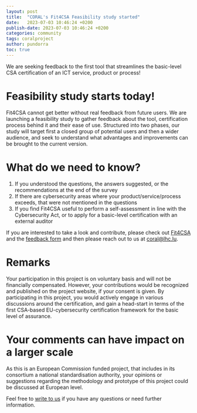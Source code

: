 ```yaml
---
layout: post
title:  "CORAL's Fit4CSA Feasibility study started"
date:   2023-07-03 10:46:24 +0200
publish-date: 2023-07-03 10:46:24 +0200
categories: community
tags: coralproject
author: pundorra
toc: true
---
```


We are seeking feedback to the first tool that streamlines the basic-level CSA certification of an ICT service, product or process!

# Feasibility study starts today!

Fit4CSA cannot get better without real feedback from future users. We are launching a feasibility study to gather feedback about the tool, certification process behind it and their ease of use. Structured into 
two phases, our study will target first a closed group of potential users and then a wider audience, and seek to understand what advantages and improvements can be brought to the current version.

# What do we need to know?

1. If you understood the questions, the answers suggested, or the recommendations at the end of the survey
2. If there are cybersecurity areas where your product/service/process exceeds, that were not mentioned in the questions
3. If you find Fit4CSA useful to perform a self-assessment in line with the Cybersecurity Act, or to apply for a basic-level certification with an external auditor

If you are interested to take a look and contribute, please check out [Fit4CSA](https://fit4csa.nc3.lu/survey/) and the [feedback form](/assets/docs/CORAL-Feedback%20form-v1.1.docx) and then please reach out to us at [coral@lhc.lu](mailto:coral@lhc.lu?subject=Coral%20Project%20Call%20for%20Participation).

# Remarks
Your participation in this project is on voluntary basis and will not be financially compensated. 
However, your contributions would be recognized and published on the project website, if your consent is given. By participating in this project, you would actively engage in various discussions around the certification, and gain a head-start in terms of the first CSA-based EU-cybersecurity certification framework for the basic level of assurance.


# Your comments can have impact on a larger scale

As this is an European Commission funded project, that includes in its consortium a national standardisation authority, your opinions or suggestions regarding the methodology and prototype of this project could be discussed at European level. 

Feel free to [write to us](mailto:coral@lhc.lu?subject=Coral%20Project%20Call%20for%20Participation) if you have any questions or need further information.

